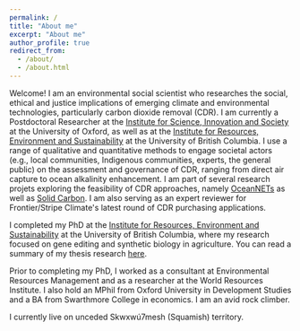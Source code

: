 ```yaml
---
permalink: /
title: "About me"
excerpt: "About me"
author_profile: true
redirect_from: 
  - /about/
  - /about.html
---
```

Welcome! I am an environmental social scientist who researches the social, ethical and justice implications of emerging climate and environmental technologies, particularly carbon dioxide removal (CDR). I am currently a Postdoctoral Researcher at the [Institute for Science, Innovation and Society](https://www.insis.ox.ac.uk) at the University of Oxford, as well as at the [Institute for Resources, Environment and Sustainability](https://www.ires.ubc.ca) at the University of British Columbia. I use a range of qualitative and quantitative methods to engage societal actors (e.g., local communities, Indigenous communities, experts, the general public) on the assessment and governance of CDR, ranging from direct air capture to ocean alkalinity enhancement. I am part of several research projets exploring the feasibility of CDR approaches, namely [OceanNETs](https://www.oceannets.eu/) as well as [Solid Carbon](https://solidcarbon.ca/). I am also serving as an expert reviewer for Frontier/Stripe Climate's latest round of CDR purchasing applications. 

I completed my PhD at the [Institute for Resources, Environment and Sustainability](https://www.ires.ubc.ca) at the University of British Columbia, where my research focused on gene editing and synthetic biology in agriculture. You can read a summary of my thesis research [here](https://sara-nawaz.github.io/files/Nawaz%20thesis%20summary.pdf).

Prior to completing my PhD, I worked as a consultant at Environmental Resources Management and as a researcher at the World Resources Institute. I also hold an MPhil from Oxford University in Development Studies and a BA from Swarthmore College in economics. I am an avid rock climber. 

I currently live on unceded Skwxwú7mesh (Squamish) territory.
